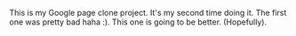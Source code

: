 This is my Google page clone project. It's my second time doing it. The first one was pretty bad haha  :). This one is going to be better. (Hopefully).

